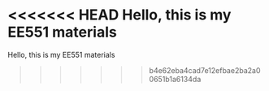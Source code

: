 <<<<<<< HEAD
Hello, this is my EE551 materials
=======

Hello, this is my EE551 materials
>>>>>>> b4e62eba4cad7e12efbae2ba2a00651b1a6134da
